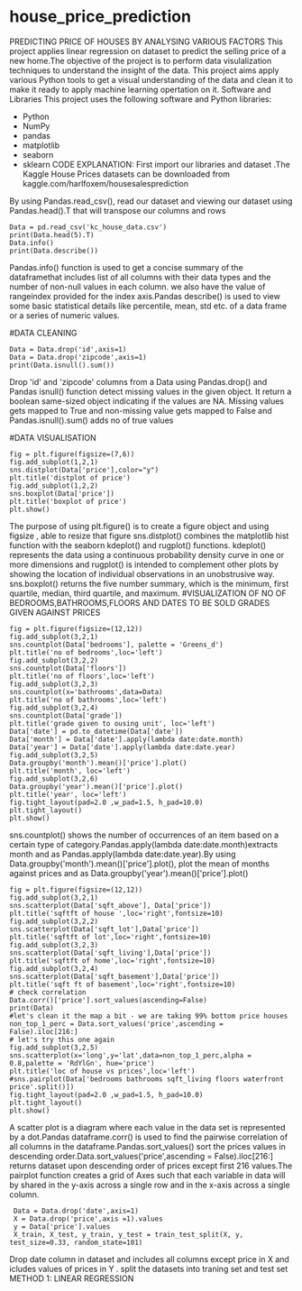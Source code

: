 # house_price_prediction
PREDICTING PRICE OF HOUSES BY ANALYSING VARIOUS FACTORS
This project applies linear regression on dataset to predict the selling price of a new home.The objective of the project is to perform data visulalization techniques to understand the insight of the data. This project aims apply various Python tools to get a visual understanding of the data and clean it to make it ready to apply machine learning opertation on it.
Software and Libraries
This project uses the following software and Python libraries:
* Python
* NumPy
* pandas
* matplotlib
* seaborn 
* sklearn
CODE EXPLANATION:
  First import our libraries and dataset .The Kaggle House Prices datasets can be downloaded from kaggle.com/harlfoxem/housesalesprediction

     
    
    
By using Pandas.read_csv(), read our dataset and viewing our dataset using Pandas.head().T that will transpose our columns and rows
    
    Data = pd.read_csv('kc_house_data.csv')
    print(Data.head(5).T)
    Data.info()
    print(Data.describe())

Pandas.info() function is used to get a concise summary of the dataframethat  includes list of all columns with their data types and the number of non-null values in each column. we also have the value of rangeindex provided for the index axis.Pandas describe() is used to view some basic statistical details like percentile, mean, std etc. of a data frame or a series of numeric values.

 #DATA CLEANING   
 
    Data = Data.drop('id',axis=1)
    Data = Data.drop('zipcode',axis=1)
    print(Data.isnull().sum())
    
 Drop 'id' and 'zipcode' columns from a Data using Pandas.drop() and Pandas isnull() function detect missing values in the given object. It return a boolean same-sized object indicating if the values are NA. Missing values gets mapped to True and non-missing value gets mapped to False and Pandas.isnull().sum() adds no of true values

#DATA VISUALISATION    
    
    fig = plt.figure(figsize=(7,6))
    fig.add_subplot(1,2,1)
    sns.distplot(Data['price'],color="y")
    plt.title('distplot of price')
    fig.add_subplot(1,2,2)
    sns.boxplot(Data['price'])
    plt.title('boxplot of price')
    plt.show()

The purpose of using plt.figure() is to create a figure object and using figsize , able to resize that figure 
sns.distplot() combines the matplotlib hist function with the seaborn kdeplot() and rugplot() functions. kdeplot() represents the data using a continuous probability density curve in one or more dimensions and rugplot()  is intended to complement other plots by showing the location of individual observations in an unobstrusive way.
sns.boxplot() returns the five number summary, which is the minimum, first quartile, median, third quartile, and maximum.
#VISUALIZATION OF NO OF BEDROOMS,BATHROOMS,FLOORS AND DATES TO BE SOLD GRADES GIVEN AGAINST PRICES
    
    fig = plt.figure(figsize=(12,12))
    fig.add_subplot(3,2,1)
    sns.countplot(Data['bedrooms'], palette = 'Greens_d')
    plt.title('no of bedrooms',loc='left')
    fig.add_subplot(3,2,2)
    sns.countplot(Data['floors'])
    plt.title('no of floors',loc='left')
    fig.add_subplot(3,2,3)
    sns.countplot(x='bathrooms',data=Data)
    plt.title('no of bathrooms',loc='left')
    fig.add_subplot(3,2,4)
    sns.countplot(Data['grade'])
    plt.title('grade given to ousing unit', loc='left')
    Data['date'] = pd.to_datetime(Data['date'])
    Data['month'] = Data['date'].apply(lambda date:date.month)
    Data['year'] = Data['date'].apply(lambda date:date.year)
    fig.add_subplot(3,2,5)
    Data.groupby('month').mean()['price'].plot()
    plt.title('month', loc='left')
    fig.add_subplot(3,2,6)
    Data.groupby('year').mean()['price'].plot()
    plt.title('year', loc='left')
    fig.tight_layout(pad=2.0 ,w_pad=1.5, h_pad=10.0)
    plt.tight_layout()
    plt.show()
sns.countplot() shows the number of occurrences of an item based on a certain type of category.Pandas.apply(lambda date:date.month)extracts month and as Pandas.apply(lambda date:date.year).By using Data.groupby('month').mean()['price'].plot(), plot the mean of months against prices and as  Data.groupby('year').mean()['price'].plot()
    
    fig = plt.figure(figsize=(12,12))
    fig.add_subplot(3,2,1)
    sns.scatterplot(Data['sqft_above'], Data['price'])
    plt.title('sqftft of house ',loc='right',fontsize=10)
    fig.add_subplot(3,2,2)
    sns.scatterplot(Data['sqft_lot'],Data['price'])
    plt.title('sqftft of lot',loc='right',fontsize=10)
    fig.add_subplot(3,2,3)
    sns.scatterplot(Data['sqft_living'],Data['price'])
    plt.title('sqftft of home',loc='right',fontsize=10)
    fig.add_subplot(3,2,4)
    sns.scatterplot(Data['sqft_basement'],Data['price'])
    plt.title('sqft ft of basement',loc='right',fontsize=10)
    # check correlation
    Data.corr()['price'].sort_values(ascending=False)
    print(Data)
    #let's clean it the map a bit - we are taking 99% bottom price houses
    non_top_1_perc = Data.sort_values('price',ascending = False).iloc[216:]
    # let's try this one again
    fig.add_subplot(3,2,5)
    sns.scatterplot(x='long',y='lat',data=non_top_1_perc,alpha = 0.8,palette = 'RdYlGn', hue='price')
    plt.title('loc of house vs prices',loc='left')
    #sns.pairplot(Data['bedrooms bathrooms sqft_living floors waterfront price'.split()])
    fig.tight_layout(pad=2.0 ,w_pad=1.5, h_pad=10.0)
    plt.tight_layout()
    plt.show()
 A scatter plot is a diagram where each value in the data set is represented by a dot.Pandas dataframe.corr() is used to find the pairwise correlation of all columns in the dataframe.Pandas.sort_values() sort the prices values in descending order.Data.sort_values('price',ascending = False).iloc[216:] returns dataset upon descending order of prices except first 216 values.The pairplot function creates a grid of Axes such that each variable in data will by shared in the y-axis across a single row and in the x-axis across a single column.
     
     Data = Data.drop('date',axis=1)
     X = Data.drop('price',axis =1).values
     y = Data['price'].values
     X_train, X_test, y_train, y_test = train_test_split(X, y, test_size=0.33, random_state=101)
 Drop date column in dataset and includes all columns except price in X and icludes values of prices in Y . split the datasets into traning set and test set  
METHOD 1:
LINEAR REGRESSION
 
